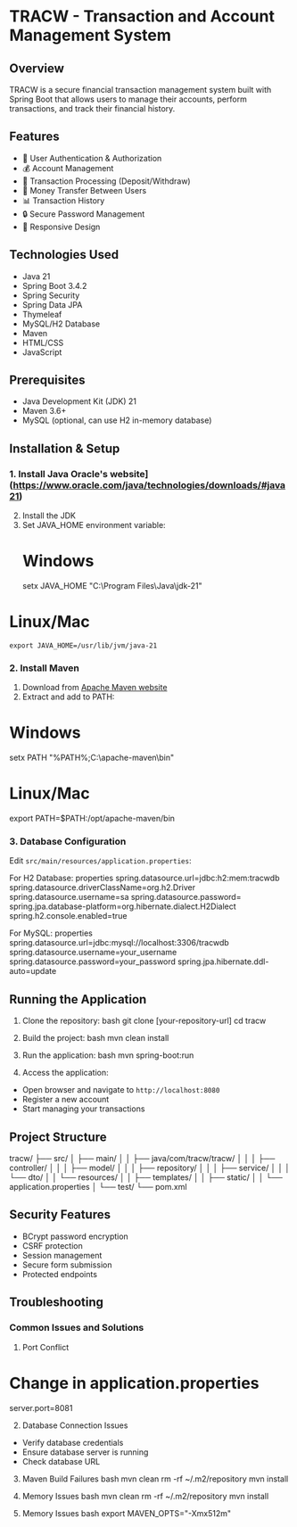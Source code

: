 # TRACW - Transaction and Account Management System

## Overview
TRACW is a secure financial transaction management system built with Spring Boot that allows users to manage their accounts, perform transactions, and track their financial history.

## Features
- 👤 User Authentication & Authorization
- 💰 Account Management
- 🔄 Transaction Processing (Deposit/Withdraw)
- 💸 Money Transfer Between Users
- 📊 Transaction History
- 🔒 Secure Password Management
- 📱 Responsive Design

## Technologies Used
- Java 21
- Spring Boot 3.4.2
- Spring Security
- Spring Data JPA
- Thymeleaf
- MySQL/H2 Database
- Maven
- HTML/CSS
- JavaScript

## Prerequisites
- Java Development Kit (JDK) 21
- Maven 3.6+
- MySQL (optional, can use H2 in-memory database)

## Installation & Setup

### 1. Install Java Oracle's website](https://www.oracle.com/java/technologies/downloads/#java21)
2. Install the JDK
3. Set JAVA_HOME environment variable:
   # Windows
    setx JAVA_HOME "C:\Program Files\Java\jdk-21"
  # Linux/Mac
    export JAVA_HOME=/usr/lib/jvm/java-21


### 2. Install Maven
1. Download from [Apache Maven website](https://maven.apache.org/download.cgi)
2. Extract and add to PATH:
   
# Windows
setx PATH "%PATH%;C:\apache-maven\bin"
# Linux/Mac
export PATH=$PATH:/opt/apache-maven/bin

### 3. Database Configuration
Edit `src/main/resources/application.properties`:

For H2 Database:
properties
spring.datasource.url=jdbc:h2:mem:tracwdb
spring.datasource.driverClassName=org.h2.Driver
spring.datasource.username=sa
spring.datasource.password=
spring.jpa.database-platform=org.hibernate.dialect.H2Dialect
spring.h2.console.enabled=true


For MySQL:
properties
spring.datasource.url=jdbc:mysql://localhost:3306/tracwdb
spring.datasource.username=your_username
spring.datasource.password=your_password
spring.jpa.hibernate.ddl-auto=update

## Running the Application

1. Clone the repository:
  bash
  git clone [your-repository-url]
  cd tracw

2. Build the project:
  bash
  mvn clean install

3. Run the application:
  bash
  mvn spring-boot:run

4. Access the application:
- Open browser and navigate to `http://localhost:8080`
- Register a new account
- Start managing your transactions

## Project Structure
tracw/
├── src/
│ ├── main/
│ │ ├── java/com/tracw/tracw/
│ │ │ ├── controller/
│ │ │ ├── model/
│ │ │ ├── repository/
│ │ │ ├── service/
│ │ │ └── dto/
│ │ └── resources/
│ │ ├── templates/
│ │ ├── static/
│ │ └── application.properties
│ └── test/
└── pom.xml

## Security Features
- BCrypt password encryption
- CSRF protection
- Session management
- Secure form submission
- Protected endpoints

## Troubleshooting

### Common Issues and Solutions

1. Port Conflict
   
# Change in application.properties
server.port=8081

2. Database Connection Issues
- Verify database credentials
- Ensure database server is running
- Check database URL

3. Maven Build Failures
  bash
  mvn clean
  rm -rf ~/.m2/repository
  mvn install

4. Memory Issues
  bash
  mvn clean
  rm -rf ~/.m2/repository
  mvn install
4. Memory Issues
  bash
  export MAVEN_OPTS="-Xmx512m"
